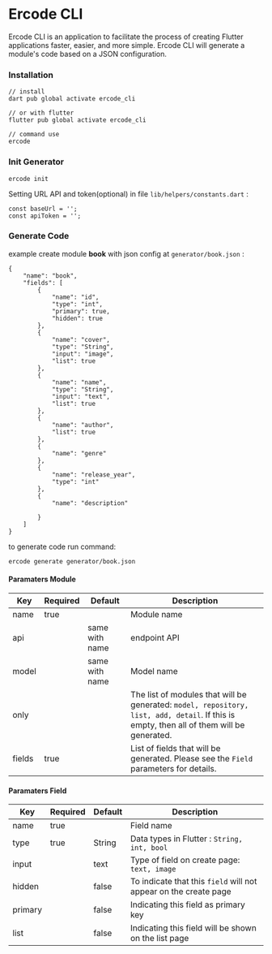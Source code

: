 # Ercode CLI

Ercode CLI is an application to facilitate the process of creating Flutter applications faster, easier, and more simple. Ercode CLI will generate a module's code based on a JSON configuration.

### Installation

```
// install
dart pub global activate ercode_cli 

// or with flutter
flutter pub global activate ercode_cli

// command use
ercode
```

### Init Generator

``` 
ercode init
```
Setting URL API and token(optional) in file `lib/helpers/constants.dart` :
```
const baseUrl = '';
const apiToken = '';
```

### Generate Code

example create module <b>book</b> with json config at `generator/book.json` :

```
{
    "name": "book",
    "fields": [
        {
            "name": "id",
            "type": "int",
            "primary": true,
            "hidden": true
        },
        {
            "name": "cover",
            "type": "String",
            "input": "image",
            "list": true
        },
        {
            "name": "name",
            "type": "String",
            "input": "text",
            "list": true
        },
        {
            "name": "author",
            "list": true
        },
        {
            "name": "genre"
        },
        {
            "name": "release_year",
            "type": "int"
        },
        {
            "name": "description"
            
        }
    ]
}

```

to generate code run command:
```
ercode generate generator/book.json
```

#### Paramaters Module
| Key       | Required  | Default       | Description   |   
| --------  | -------   | -------       | -------       |
| name      | true      |               | Module name   |
| api       |           | same with name| endpoint API  |
| model     |           | same with name| Model name    |
| only      |           |               | The list of modules that will be generated: `model, repository, list, add, detail`. If this is empty, then all of them will be generated.   |
| fields    | true           |          | List of fields that will be generated. Please see the `Field` parameters for details.   |

#### Paramaters Field
| Key       | Required  | Default       | Description   |   
| --------  | -------   | -------       | -------       |
| name      | true      |               | Field name   |
| type      | true      | String        | Data types in Flutter : `String, int, bool`  |
| input     |           | text          | Type of field on create page: `text, image`    |
| hidden   |           | false         | To indicate that this `field` will not appear on the create page |
| primary   |           | false         | Indicating this field as primary key  |
| list    |           |  false      |  Indicating this field will be shown on the list page   |